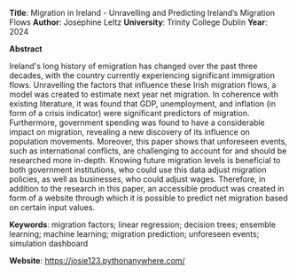 **Title**: Migration in Ireland - Unravelling and Predicting Ireland’s Migration Flows 
**Author**: Josephine Leltz
**University**: Trinity College Dublin
**Year**: 2024

**Abstract** 

Ireland's long history of emigration has changed over the past three decades, with the country currently experiencing significant immigration flows. Unravelling the factors that influence these Irish migration flows, a model was created to estimate next year net migration. In coherence with existing literature, it was found that GDP, unemployment, and inflation (in form of a crisis indicator) were significant predictors of migration. Furthermore, government spending was found to have a considerable impact on migration, revealing a new discovery of its influence on population movements. Moreover, this paper shows that unforeseen events, such as international conflicts, are challenging to account for and should be researched more in-depth. Knowing future migration levels is beneficial to both government institutions, who could use this data adjust migration policies, as well as businesses, who could adjust wages. Therefore, in addition to the research in this paper, an accessible product was created in form of a website through which it is possible to predict net migration based on certain input values. 


**Keywords**: migration factors; linear regression; decision trees; ensemble learning; machine learning; migration prediction; unforeseen events; simulation dashboard

**Website**: https://josie123.pythonanywhere.com/
